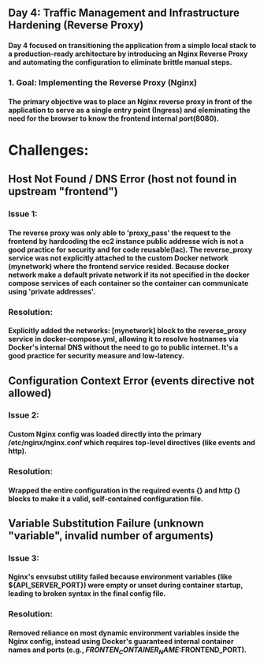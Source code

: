 ## Day 4: Traffic Management and Infrastructure Hardening (Reverse Proxy)

#### Day 4 focused on transitioning the application from a simple local stack to a production-ready architecture by introducing an Nginx Reverse Proxy and automating the configuration to eliminate brittle manual steps.

### 1. Goal: Implementing the Reverse Proxy (Nginx)

#### The primary objective was to place an Nginx reverse proxy in front of the application to serve as a single entry point (Ingress) and eleminating the need for the browser to know the frontend internal port(8080).

# Challenges:


## Host Not Found / DNS Error (host not found in upstream "frontend")

### Issue 1:
#### The reverse proxy was only able to 'proxy_pass' the request to the frontend by hardcoding the ec2 instance public addresse wich is not a good practice for security and for code reusable(Iac). The reverse_proxy service was not explicitly attached to the custom Docker network (mynetwork) where the frontend service resided. Because docker network make a default private network if its not specified in the docker compose services of each container so the container can communicate using 'private addresses'.

### Resolution: 
#### Explicitly added the networks: [mynetwork] block to the reverse_proxy service in docker-compose.yml, allowing it to resolve hostnames via Docker's internal DNS without the need to go to public internet. It's a good practice for security measure and low-latency.


## Configuration Context Error (events directive not allowed)

### Issue 2:
#### Custom Nginx config was loaded directly into the primary /etc/nginx/nginx.conf which requires top-level directives (like events and http).

### Resolution: 
#### Wrapped the entire configuration in the required events {} and http {} blocks to make it a valid, self-contained configuration file.

## Variable Substitution Failure (unknown "variable", invalid number of arguments)

### Issue 3: 

#### Nginx's envsubst utility failed because environment variables (like ${API_SERVER_PORT}) were empty or unset during container startup, leading to broken syntax in the final config file.

### Resolution: 
#### Removed reliance on most dynamic environment variables inside the Nginx config, instead using Docker's guaranteed internal container names and ports (e.g., $FRONTEN_CONTAINER_NAME:$FRONTEND_PORT).



















